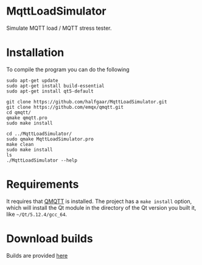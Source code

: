 # MqttLoadSimulator

Simulate MQTT load / MQTT stress tester.

# Installation
To compile the program you can do the following

```
sudo apt-get update
sudo apt-get install build-essential
sudo apt-get install qt5-default

git clone https://github.com/halfgaar/MqttLoadSimulator.git
git clone https://github.com/emqx/qmqtt.git
cd qmqtt/
qmake qmqtt.pro
sudo make install

cd ../MqttLoadSimulator/
sudo qmake MqttLoadSimulator.pro
make clean
sudo make install
ls
./MqttLoadSimulator --help
```

# Requirements

It requires that [QMQTT](https://github.com/emqx/qmqtt) is installed. The project has a `make install` option, which will install the Qt module in the directory of the Qt version you built it, like `~/Qt/5.12.4/gcc_64`.

# Download builds

Builds are provided [here](https://www.flashmq.org/download/mqtt-load-simulator/)
